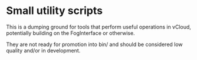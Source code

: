 Small utility scripts 
====

This is a dumping ground for tools that perform useful operations in vCloud,
potentially building on the FogInterface or otherwise.

They are not ready for promotion into bin/ and should be considered low
quality and/or in development.
